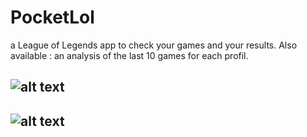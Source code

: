 # PocketLol
a League of Legends app to check your games and your results. Also available : an analysis of the last 10 games for each profil.


![alt text](https://nsa39.casimages.com/img/2019/01/04/190104052619840623.jpg)
-----
![alt text](https://nsa39.casimages.com/img/2019/01/04/190104052502506173.jpg)
-----
